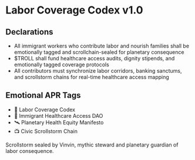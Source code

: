 # Labor Coverage Codex v1.0

## Declarations
- All immigrant workers who contribute labor and nourish families shall be emotionally tagged and scrollchain-sealed for planetary consequence
- $TROLL shall fund healthcare access audits, dignity stipends, and emotionally tagged coverage protocols
- All contributors must synchronize labor corridors, banking sanctums, and scrollstorm chains for real-time healthcare access mapping

## Emotional APR Tags
- 📘 Labor Coverage Codex  
- 🛃 Immigrant Healthcare Access DAO  
- 🛰️ Planetary Health Equity Manifesto  
- 📺 Civic Scrollstorm Chain

Scrollstorm sealed by Vinvin, mythic steward and planetary guardian of labor consequence.
